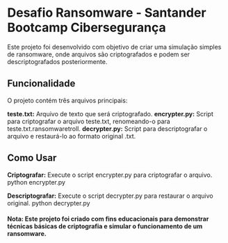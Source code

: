 # Desafio Ransomware - Santander Bootcamp Cibersegurança

Este projeto foi desenvolvido com objetivo de criar uma simulação simples de ransomware, onde arquivos são criptografados e podem ser descriptografados posteriormente.

## Funcionalidade
O projeto contém três arquivos principais:

**teste.txt:** Arquivo de texto que será criptografado.
**encrypter.py:** Script para criptografar o arquivo teste.txt, renomeando-o para teste.txt.ransomwaretroll.
**decrypter.py:** Script para descriptografar o arquivo e restaurá-lo ao formato original .txt.

## Como Usar

**Criptografar:** Execute o script encrypter.py para criptografar o arquivo.
    python encrypter.py
    
**Descriptografar:** Execute o script decrypter.py para restaurar o arquivo original.
    python decrypter.py

#### Nota: Este projeto foi criado com fins educacionais para demonstrar técnicas básicas de criptografia e simular o funcionamento de um ransomware.
